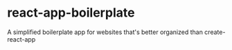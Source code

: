 # react-app-boilerplate
A simplified boilerplate app for websites that's better organized than create-react-app
